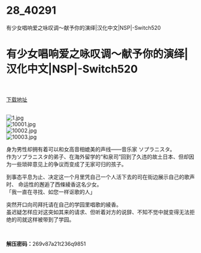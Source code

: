 # 28_40291
有少女唱响爱之咏叹调～献予你的演绎|汉化中文|NSP|-Switch520
# 有少女唱响爱之咏叹调～献予你的演绎|汉化中文|NSP|-Switch520
 <br/></br>
[下载地址](https://www.switch520.cc/article/40291 "下载地址")
<br/></br>

<p><img title="1.jpg" src="https://www.switch520.cc/muke_img/2022_08_23_ee76e6d8fd715.jpg" alt="1.jpg"><br>
<img title="10001.jpg" src="https://www.switch520.cc/muke_img/2022_08_23_ee883bd11764c.jpg" alt="10001.jpg"><br>
<img title="10002.jpg" src="https://www.switch520.cc/muke_img/2022_08_23_ca3592f9c1a77.jpg" alt="10002.jpg"><br>
<img title="10003.jpg" src="https://www.switch520.cc/muke_img/2022_08_23_0b3ffba3193a2.jpg" alt="10003.jpg"></p>
<p>身为男性却拥有着可以和女高音相媲美的声线——音乐家 ソプラニスタ。<br>
作为ソプラニスタ的弟子、在海外留学的“和泉司”回到了久违的故土日本、但却因为一些琐碎意见上的争议而变成了无家可归的孩子。</p>
<p>到事态平息为止、决定这一个月里凭自己一个人活下去的司在街边展示自己的歌声时、 命运性的邂逅了西條綾香这名少女。<br>
「我一直在寻找、如您一样讴歌的人」</p>
<p>突然开口向司拜托请在自己的学园里唱歌的綾香。<br>
虽迟疑怎样应对这突如其来的请求、但听着对方的说辞、不知不觉中就变得无法拒绝的司就这样被带到了学园。</p>
<p>&nbsp;</p>
<p><strong>解压密码：</strong>269v87a21t236q9851</p>


